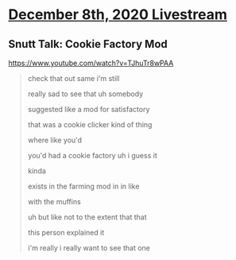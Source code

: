 # [December 8th, 2020 Livestream](../2020-12-08.md)
## Snutt Talk: Cookie Factory Mod
https://www.youtube.com/watch?v=TJhuTr8wPAA
> check that out same i'm still
> 
> really sad to see that uh somebody
> 
> suggested like a mod for satisfactory
> 
> that was a cookie clicker kind of thing
> 
> where like you'd
> 
> you'd had a cookie factory uh i guess it
> 
> kinda
> 
> exists in the farming mod in in like
> 
> with the muffins
> 
> uh but like not to the extent that that
> 
> this person explained it
> 
> i'm really i really want to see that one
> 
